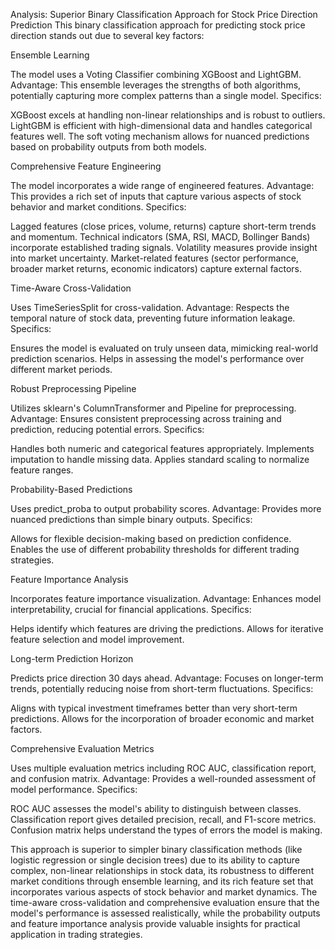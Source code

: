 Analysis: Superior Binary Classification Approach for Stock Price Direction Prediction
This binary classification approach for predicting stock price direction stands out due to several key factors:

Ensemble Learning

The model uses a Voting Classifier combining XGBoost and LightGBM.
Advantage: This ensemble leverages the strengths of both algorithms, potentially capturing more complex patterns than a single model.
Specifics:

XGBoost excels at handling non-linear relationships and is robust to outliers.
LightGBM is efficient with high-dimensional data and handles categorical features well.
The soft voting mechanism allows for nuanced predictions based on probability outputs from both models.


Comprehensive Feature Engineering

The model incorporates a wide range of engineered features.
Advantage: This provides a rich set of inputs that capture various aspects of stock behavior and market conditions.
Specifics:

Lagged features (close prices, volume, returns) capture short-term trends and momentum.
Technical indicators (SMA, RSI, MACD, Bollinger Bands) incorporate established trading signals.
Volatility measures provide insight into market uncertainty.
Market-related features (sector performance, broader market returns, economic indicators) capture external factors.




Time-Aware Cross-Validation

Uses TimeSeriesSplit for cross-validation.
Advantage: Respects the temporal nature of stock data, preventing future information leakage.
Specifics:

Ensures the model is evaluated on truly unseen data, mimicking real-world prediction scenarios.
Helps in assessing the model's performance over different market periods.




Robust Preprocessing Pipeline

Utilizes sklearn's ColumnTransformer and Pipeline for preprocessing.
Advantage: Ensures consistent preprocessing across training and prediction, reducing potential errors.
Specifics:

Handles both numeric and categorical features appropriately.
Implements imputation to handle missing data.
Applies standard scaling to normalize feature ranges.




Probability-Based Predictions

Uses predict_proba to output probability scores.
Advantage: Provides more nuanced predictions than simple binary outputs.
Specifics:

Allows for flexible decision-making based on prediction confidence.
Enables the use of different probability thresholds for different trading strategies.




Feature Importance Analysis

Incorporates feature importance visualization.
Advantage: Enhances model interpretability, crucial for financial applications.
Specifics:

Helps identify which features are driving the predictions.
Allows for iterative feature selection and model improvement.




Long-term Prediction Horizon

Predicts price direction 30 days ahead.
Advantage: Focuses on longer-term trends, potentially reducing noise from short-term fluctuations.
Specifics:

Aligns with typical investment timeframes better than very short-term predictions.
Allows for the incorporation of broader economic and market factors.




Comprehensive Evaluation Metrics

Uses multiple evaluation metrics including ROC AUC, classification report, and confusion matrix.
Advantage: Provides a well-rounded assessment of model performance.
Specifics:

ROC AUC assesses the model's ability to distinguish between classes.
Classification report gives detailed precision, recall, and F1-score metrics.
Confusion matrix helps understand the types of errors the model is making.





This approach is superior to simpler binary classification methods (like logistic regression or single decision trees) due to its ability to capture complex, non-linear relationships in stock data, its robustness to different market conditions through ensemble learning, and its rich feature set that incorporates various aspects of stock behavior and market dynamics. The time-aware cross-validation and comprehensive evaluation ensure that the model's performance is assessed realistically, while the probability outputs and feature importance analysis provide valuable insights for practical application in trading strategies.